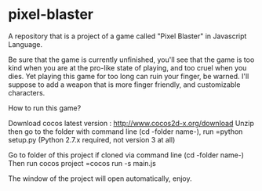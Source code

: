 # pixel-blaster
A repository that is a project of a game called "Pixel Blaster" in Javascript Language.

Be sure that the game is currently unfinished, you'll see that the game is too kind when you are at the pro-like state of playing, and too cruel when you dies.
Yet playing this game for too long can ruin your finger, be warned.
I'll suppose to add a weapon that is more finger friendly, and customizable characters.

How to run this game?

Download cocos latest version : http://www.cocos2d-x.org/download
Unzip then go to the folder with command line (cd -folder name-), run 
=python setup.py
(Python 2.7.x required, not version 3 at all)

Go to folder of this project if cloned via command line (cd -folder name-)
Then run cocos project
=cocos run -s main.js

The window of the project will open automatically, enjoy.
